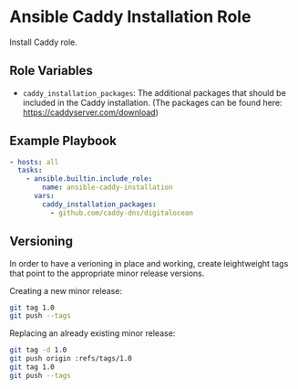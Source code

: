 Ansible Caddy Installation Role
===============================

Install Caddy role.

## Role Variables

- `caddy_installation_packages`: The additional packages that should be included in the Caddy installation. (The packages can be found here: https://caddyserver.com/download)

## Example Playbook

```yaml
- hosts: all
  tasks:
    - ansible.builtin.include_role:
        name: ansible-caddy-installation
      vars:
        caddy_installation_packages:
          - github.com/caddy-dns/digitalocean
```


## Versioning

In order to have a verioning in place and working, create leightweight tags that point to the appropriate minor release versions.

Creating a new minor release:

```bash
git tag 1.0
git push --tags
```

Replacing an already existing minor release:

```bash
git tag -d 1.0
git push origin :refs/tags/1.0
git tag 1.0
git push --tags
```
